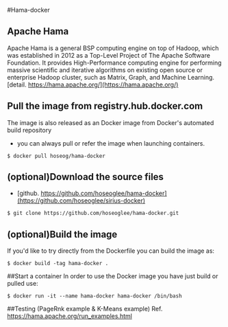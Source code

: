 #Hama-docker

## Apache Hama
Apache Hama is a general BSP computing engine on top of Hadoop, which was established in 2012 as a Top-Level Project of The Apache Software Foundation. It provides High-Performance computing engine for performing massive scientific and iterative algorithms on existing open source or enterprise Hadoop cluster, such as Matrix, Graph, and Machine Learning.[detail. https://hama.apache.org/](https://hama.apache.org/) 

## Pull the image from registry.hub.docker.com
The image is also released as an Docker image from Docker's automated build repository 
- you can always pull or refer the image when launching containers.
```
$ docker pull hoseog/hama-docker
```

## (optional)Download the source files
* [github. https://github.com/hoseoglee/hama-docker](https://github.com/hoseoglee/sirius-docker)
```
$ git clone https://github.com/hoseoglee/hama-docker.git
```

## (optional)Build the image
If you'd like to try directly from the Dockerfile you can build the image as:
```
$ docker build -tag hama-docker .
```

##Start a container
In order to use the Docker image you have just build or pulled use:
```
$ docker run -it --name hama-docker hama-docker /bin/bash
```

##Testing (PageRnk example & K-Means example)
Ref. https://hama.apache.org/run_examples.html

